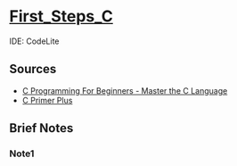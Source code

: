 # [First_Steps_C](https://github.com/asofcs/First_Steps_C/tree/main)

IDE: CodeLite

## Sources
- [C Programming For Beginners - Master the C Language](https://www.udemy.com/course/c-programming-for-beginners-/)
- [C Primer Plus](https://www.oreilly.com/library/view/c-primer-plus/9780133432398/)

## Brief Notes
### Note1


